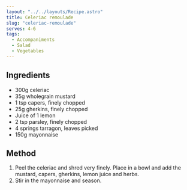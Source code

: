```yaml
---
layout: "../../layouts/Recipe.astro"
title: Celeriac remoulade
slug: "celeriac-remoulade"
serves: 4-6
tags:
  - Accompaniments
  - Salad
  - Vegetables
---
```


## Ingredients

- 300g celeriac
- 35g wholegrain mustard
- 1 tsp capers, finely chopped
- 25g gherkins, finely chopped
- Juice of 1 lemon
- 2 tsp parsley, finely chopped
- 4 springs tarragon, leaves picked
- 150g mayonnaise

## Method

1. Peel the celeriac and shred very finely. Place in a bowl and add the mustard, capers, gherkins, lemon juice and herbs.
1. Stir in the mayonnaise and season.